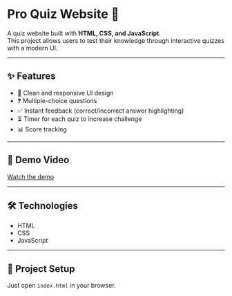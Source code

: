 # Pro Quiz Website 🎯

A quiz website built with **HTML, CSS, and JavaScript**.  
This project allows users to test their knowledge through  interactive quizzes with a modern UI.

---

## ✨ Features
- 🎨 Clean and responsive UI design
- ❓ Multiple-choice questions
- ✅ Instant feedback (correct/incorrect answer highlighting)
- ⏳ Timer for each quiz to increase challenge
- 📊 Score tracking

---

## 🎥 Demo Video
[Watch the demo](https://www.youtube.com/watch?v=kFNqUlKxn2s)

---

## 🛠️ Technologies
- HTML
- CSS
- JavaScript

---

## 📂 Project Setup
Just open `index.html` in your browser.
